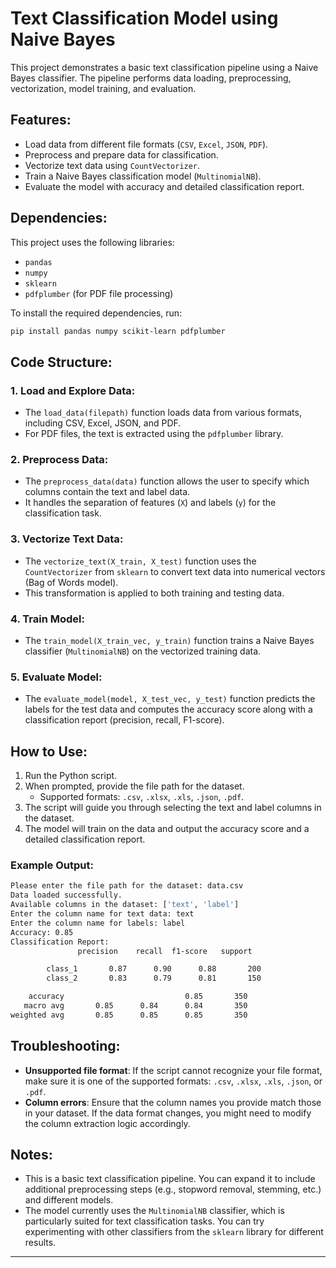 
# Text Classification Model using Naive Bayes

This project demonstrates a basic text classification pipeline using a Naive Bayes classifier. The pipeline performs data loading, preprocessing, vectorization, model training, and evaluation.

## Features:
- Load data from different file formats (`CSV`, `Excel`, `JSON`, `PDF`).
- Preprocess and prepare data for classification.
- Vectorize text data using `CountVectorizer`.
- Train a Naive Bayes classification model (`MultinomialNB`).
- Evaluate the model with accuracy and detailed classification report.

## Dependencies:
This project uses the following libraries:
- `pandas`
- `numpy`
- `sklearn`
- `pdfplumber` (for PDF file processing)

To install the required dependencies, run:
```bash
pip install pandas numpy scikit-learn pdfplumber
```

## Code Structure:
### 1. **Load and Explore Data**:
   - The `load_data(filepath)` function loads data from various formats, including CSV, Excel, JSON, and PDF.
   - For PDF files, the text is extracted using the `pdfplumber` library.

### 2. **Preprocess Data**:
   - The `preprocess_data(data)` function allows the user to specify which columns contain the text and label data.
   - It handles the separation of features (`X`) and labels (`y`) for the classification task.

### 3. **Vectorize Text Data**:
   - The `vectorize_text(X_train, X_test)` function uses the `CountVectorizer` from `sklearn` to convert text data into numerical vectors (Bag of Words model).
   - This transformation is applied to both training and testing data.

### 4. **Train Model**:
   - The `train_model(X_train_vec, y_train)` function trains a Naive Bayes classifier (`MultinomialNB`) on the vectorized training data.

### 5. **Evaluate Model**:
   - The `evaluate_model(model, X_test_vec, y_test)` function predicts the labels for the test data and computes the accuracy score along with a classification report (precision, recall, F1-score).

## How to Use:
1. Run the Python script.
2. When prompted, provide the file path for the dataset.
   - Supported formats: `.csv`, `.xlsx`, `.xls`, `.json`, `.pdf`.
3. The script will guide you through selecting the text and label columns in the dataset.
4. The model will train on the data and output the accuracy score and a detailed classification report.

### Example Output:
```bash
Please enter the file path for the dataset: data.csv
Data loaded successfully.
Available columns in the dataset: ['text', 'label']
Enter the column name for text data: text
Enter the column name for labels: label
Accuracy: 0.85
Classification Report:
               precision    recall  f1-score   support

        class_1       0.87      0.90      0.88       200
        class_2       0.83      0.79      0.81       150

    accuracy                           0.85       350
   macro avg       0.85      0.84      0.84       350
weighted avg       0.85      0.85      0.85       350
```

## Troubleshooting:
- **Unsupported file format**: If the script cannot recognize your file format, make sure it is one of the supported formats: `.csv`, `.xlsx`, `.xls`, `.json`, or `.pdf`.
- **Column errors**: Ensure that the column names you provide match those in your dataset. If the data format changes, you might need to modify the column extraction logic accordingly.

## Notes:
- This is a basic text classification pipeline. You can expand it to include additional preprocessing steps (e.g., stopword removal, stemming, etc.) and different models.
- The model currently uses the `MultinomialNB` classifier, which is particularly suited for text classification tasks. You can try experimenting with other classifiers from the `sklearn` library for different results.

---
